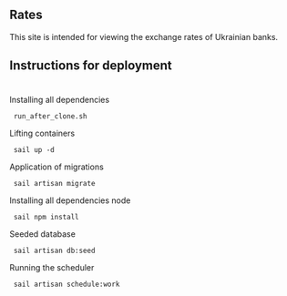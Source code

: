 ## Rates

This site is intended for viewing the exchange rates of Ukrainian banks.

## Instructions for deployment

#

Installing all dependencies

```console
 run_after_clone.sh
```

Lifting containers

```console
 sail up -d
```

Application of migrations

```console
 sail artisan migrate
```

Installing all dependencies node

```console
 sail npm install
```

Seeded database

```console
 sail artisan db:seed
```


Running the scheduler

```console
 sail artisan schedule:work
```

  
